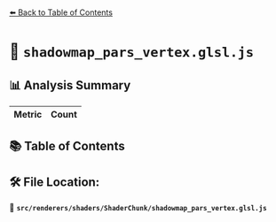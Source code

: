 [⬅️ Back to Table of Contents](../../../../index.md)

# 📄 `shadowmap_pars_vertex.glsl.js`

## 📊 Analysis Summary

| Metric | Count |
|--------|-------|

## 📚 Table of Contents


## 🛠️ File Location:
📂 **`src/renderers/shaders/ShaderChunk/shadowmap_pars_vertex.glsl.js`**